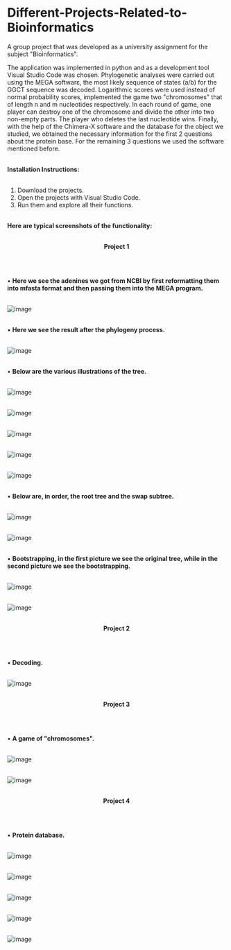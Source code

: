 # Different-Projects-Related-to-Bioinformatics

A group project that was developed as a university assignment for the subject "Bioinformatics". 

The application was implemented in python and as a development tool Visual Studio Code was chosen. Phylogenetic analyses were carried out using the MEGA softwarε, the most likely sequence of states (a/b) for the GGCT sequence was decoded. Logarithmic scores were used instead of normal probability scores, implemented the game two "chromosomes" that of length n and m nucleotides respectively. In each round of game, one player can destroy one of the chromosome and divide the other into two non-empty parts. The player who deletes the last nucleotide wins. Finally, with the help of the Chimera-X software and the database for the object we studied, we obtained the necessary information for the first 2 questions about the protein base. For the remaining 3 questions we used the software mentioned before. </br> </br>

<b>Ιnstallation Ιnstructions:</b> </br> </br>

1. Download the projects.
2. Open the projects with Visual Studio Code.
3. Run them and explore all their functions. </br> </br>

<b>Here are typical screenshots of the functionality:</b> </br> </br>

<p align="center"><b>Project 1</b></p> </br> </br>

• <b>Here we see the adenines we got from NCBI by first reformatting them into mfasta format and then passing them into the MEGA program.</b> </br> </br>

![image](https://github.com/user-attachments/assets/3070c398-0149-44a0-8367-18054a8cac2a)  </br> </br>

• <b>Here we see the result after the phylogeny process.</b> </br> </br>   

![image](https://github.com/user-attachments/assets/e74ccf98-78b5-434e-baa8-332e3af40e7b) </br> </br>

• <b>Below are the various illustrations of the tree. </b> </br> </br>   

![image](https://github.com/user-attachments/assets/76dfdbdb-1327-4585-95a9-7c0f12083ed6) </br> </br>   

![image](https://github.com/user-attachments/assets/2469552f-f6ca-4ec6-a063-91f3b8e989b1) </br> </br>   

![image](https://github.com/user-attachments/assets/3bc890e0-4960-44c1-80ab-044a73e11adb) </br> </br>   

![image](https://github.com/user-attachments/assets/e2cb34a8-1850-4209-8714-4346c8654cec) </br> </br>   

![image](https://github.com/user-attachments/assets/b900ea5e-da32-445c-8ccd-90fa944e9dc8) </br> </br>   

• <b>Below are, in order, the root tree and the swap subtree. </b> </br> </br>   

![image](https://github.com/user-attachments/assets/b6e3dfb3-ecc2-4087-ac4d-106d71720205) </br> </br>  

![image](https://github.com/user-attachments/assets/ef6698bc-9352-4878-b8c6-2fd176b760a6) </br> </br>  

• <b>Bootstrapping, in the first picture we see the original tree, while in the second picture we see the bootstrapping.</b> </br> </br>  

![image](https://github.com/user-attachments/assets/cbaafd30-c1d6-40b6-b5c3-7d2dcba07067) </br> </br>  

![image](https://github.com/user-attachments/assets/b17a563b-f46b-499e-b14f-c1adbc0bf6a2) </br> </br>  

<p align="center"><b>Project 2</b></p> </br> </br>

• <b>Decoding.</b> </br> </br>

![image](https://github.com/user-attachments/assets/a07661b1-6a3f-439a-ba1d-a82714d4825f) </br> </br>

<p align="center"><b>Project 3</b></p> </br> </br>

• <b>A game of "chromosomes".</b> </br> </br>

![image](https://github.com/user-attachments/assets/acb377d7-51f9-474e-be55-dffb87abaf4b) </br> </br>

![image](https://github.com/user-attachments/assets/c1157b9b-00e0-4e49-85f1-966d6d432d31) </br> </br>

<p align="center"><b>Project 4</b></p> </br> </br>

• <b>Protein database.</b> </br> </br>

![image](https://github.com/user-attachments/assets/44c54662-9ba3-40f6-b550-254e52ba0f75) </br> </br>

![image](https://github.com/user-attachments/assets/9d923293-66fa-4006-8192-9448394b3f6a) </br> </br>

![image](https://github.com/user-attachments/assets/d4ac1445-9133-455a-9449-0383199f9c83) </br> </br>

![image](https://github.com/user-attachments/assets/4362c56c-9381-4876-8985-d87464a98f56) </br> </br>

![image](https://github.com/user-attachments/assets/ed5227f3-698c-4357-a3cd-cb1414d05529)



























